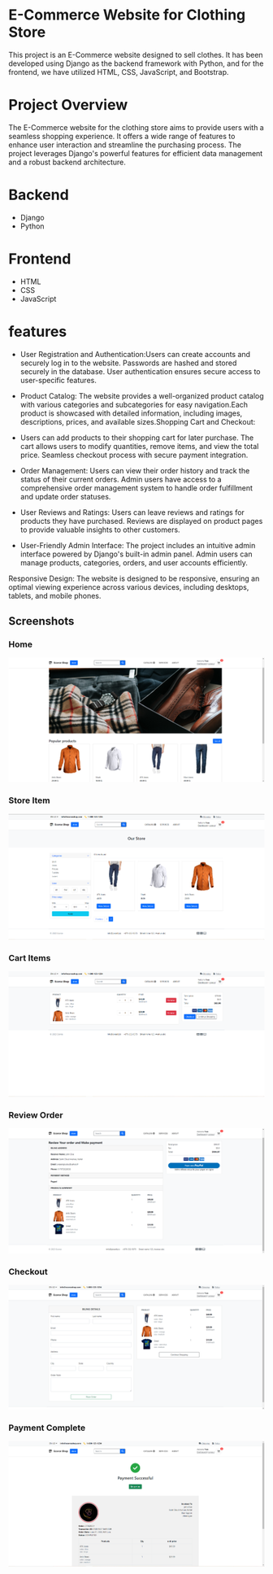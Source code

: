 # E-Commerce Website for Clothing Store
This project is an E-Commerce website designed to sell clothes. It has been developed using Django as the backend framework with Python, and for the frontend, we have utilized HTML, CSS, JavaScript, and Bootstrap.

# Project Overview
The E-Commerce website for the clothing store aims to provide users with a seamless shopping experience. It offers a wide range of features to enhance user interaction and streamline the purchasing process. The project leverages Django's powerful features for efficient data management and a robust backend architecture.
# Backend
- Django
- Python
# Frontend
- HTML
- CSS
- JavaScript

# features
- User Registration and Authentication:Users can create accounts and securely log in to the website. Passwords are hashed and stored securely in the database. User authentication ensures secure access to user-specific features.

- Product Catalog: The website provides a well-organized product catalog with various categories and subcategories for easy navigation.Each product is showcased with detailed information, including images, descriptions, prices, and available sizes.Shopping Cart and Checkout:

- Users can add products to their shopping cart for later purchase. The cart allows users to modify quantities, remove items, and view the total price. Seamless checkout process with secure payment integration.

- Order Management: Users can view their order history and track the status of their current orders. Admin users have access to a comprehensive order management system to handle order fulfillment and update order statuses.

- User Reviews and Ratings: Users can leave reviews and ratings for products they have purchased. Reviews are displayed on product pages to provide valuable insights to other customers.

- User-Friendly Admin Interface: The project includes an intuitive admin interface powered by Django's built-in admin panel. Admin users can manage products, categories, orders, and user accounts efficiently.

Responsive Design:
The website is designed to be responsive, ensuring an optimal viewing experience across various devices, including desktops, tablets, and mobile phones.

## Screenshots
### Home
![Login](https://github.com/YvesL-Web/Shop/blob/main/shop-screen/Home.png?raw=true)
### Store Item
![Login](https://github.com/YvesL-Web/Shop/blob/main/shop-screen/Article.png?raw=true)
### Cart Items
![Login](https://github.com/YvesL-Web/Shop/blob/main/shop-screen/Cart.png?raw=true)
### Review Order
![Login](https://github.com/YvesL-Web/Shop/blob/main/shop-screen/Review_order.png?raw=true)
### Checkout
![Login](https://github.com/YvesL-Web/Shop/blob/main/shop-screen/checkout.png?raw=true)
### Payment Complete
![Login](https://github.com/YvesL-Web/Shop/blob/main/shop-screen/order_complete.png?raw=true)